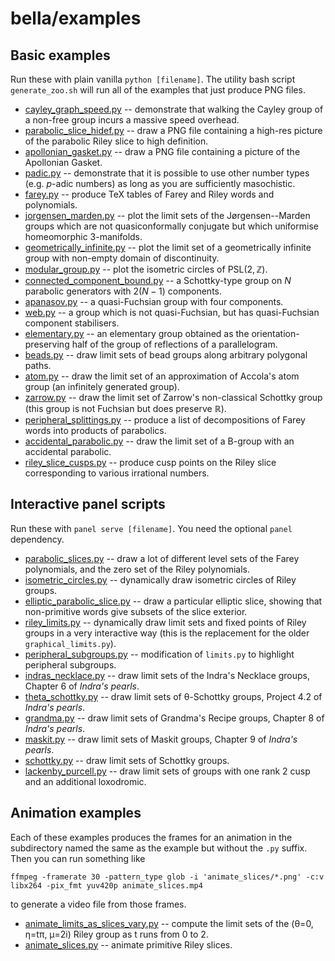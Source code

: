 # bella/examples

## Basic examples
Run these with plain vanilla `python [filename]`. The utility bash script `generate_zoo.sh` will run all of the examples that just produce PNG files.
 - [cayley_graph_speed.py](cayley_graph_speed.py) -- demonstrate that walking the Cayley group of a non-free group incurs a massive speed overhead.
 - [parabolic_slice_hidef.py](parabolic_slice_hidef.py) -- draw a PNG file containing a high-res picture of the parabolic Riley slice to high definition.
 - [apollonian_gasket.py](apollonian_gasket.py) -- draw a PNG file containing a picture of the Apollonian Gasket.
 - [padic.py](padic.py) -- demonstrate that it is possible to use other number types (e.g. $` p `$-adic numbers) as long as you are sufficiently masochistic.
 - [farey.py](farey.py) -- produce TeX tables of Farey and Riley words and polynomials.
 - [jorgensen_marden.py](jorgensen_marden.py) -- plot the limit sets of the Jørgensen--Marden groups which are not quasiconformally conjugate but which uniformise homeomorphic 3-manifolds.
 - [geometrically_infinite.py](geometrically_infinite.py) -- plot the limit set of a geometrically infinite group with non-empty domain of discontinuity.
 - [modular_group.py](modular_group.py) -- plot the isometric circles of $` \mathrm{PSL}(2,\mathbb{Z}) `$.
 - [connected_component_bound.py](connected_component_bound.py) -- a Schottky-type group on $` N `$ parabolic generators with $` 2(N-1) `$ components.
 - [apanasov.py](apanasov.py) -- a quasi-Fuchsian group with four components.
 - [web.py](web.py) -- a group which is not quasi-Fuchsian, but has quasi-Fuchsian component stabilisers.
 - [elementary.py](elementary.py) -- an elementary group obtained as the orientation-preserving half of the group of reflections of a parallelogram.
 - [beads.py](beads.py) -- draw limit sets of bead groups along arbitrary polygonal paths.
 - [atom.py](atom.py) -- draw the limit set of an approximation of Accola's atom group (an infinitely generated group).
 - [zarrow.py](zarrow.py) -- draw the limit set of Zarrow's non-classical Schottky group (this group is not Fuchsian but does preserve $\mathbb{R}$).
 - [peripheral_splittings.py](peripheral_splittings.py) -- produce a list of decompositions of Farey words into products of parabolics.
 - [accidental_parabolic.py](accidental_parabolic.py) -- draw the limit set of a B-group with an accidental parabolic.
 - [riley_slice_cusps.py](riley_slice_cusps.py) -- produce cusp points on the Riley slice corresponding to various irrational numbers.

## Interactive panel scripts
Run these with `panel serve [filename]`. You need the optional `panel` dependency.
 - [parabolic_slices.py](parabolic_slices.py) -- draw a lot of different level sets of the Farey polynomials, and the zero set of the Riley polynomials.
 - [isometric_circles.py](isometric_circles.py) -- dynamically draw isometric circles of Riley groups.
 - [elliptic_parabolic_slice.py](elliptic_parabolic_slice.py) -- draw a particular elliptic slice, showing that non-primitive words give subsets of the slice exterior.
 - [riley_limits.py](riley_limits.py) -- dynamically draw limit sets and fixed points of Riley groups in a very interactive way (this is the replacement for the older `graphical_limits.py`).
 - [peripheral_subgroups.py](peripheral_subgroups.py) -- modification of `limits.py` to highlight peripheral subgroups.
 - [indras_necklace.py](indras_necklace.py) -- draw limit sets of the Indra's Necklace groups, Chapter 6 of _Indra's pearls_.
 - [theta_schottky.py](theta_schottky.py) -- draw limit sets of θ-Schottky groups, Project 4.2 of _Indra's pearls_.
 - [grandma.py](grandma.py) -- draw limit sets of Grandma's Recipe groups, Chapter 8 of _Indra's pearls_.
 - [maskit.py](maskit.py) -- draw limit sets of Maskit groups, Chapter 9 of _Indra's pearls_.
 - [schottky.py](schottky,py) -- draw limit sets of Schottky groups.
 - [lackenby_purcell.py](lackenby_purcell.py) -- draw limit sets of groups with one rank 2 cusp and an additional loxodromic.

## Animation examples
Each of these examples produces the frames for an animation in the subdirectory named the same as the example but without the `.py` suffix. Then
you can run something like

    ffmpeg -framerate 30 -pattern_type glob -i 'animate_slices/*.png' -c:v libx264 -pix_fmt yuv420p animate_slices.mp4

to generate a video file from those frames.

 - [animate_limits_as_slices_vary.py](animate_limits_as_slices_vary.py) -- compute the limit sets of the (θ=0, η=tπ, μ=2i) Riley group as t runs from 0 to 2.
 - [animate_slices.py](animate_slices.py) -- animate primitive Riley slices.
